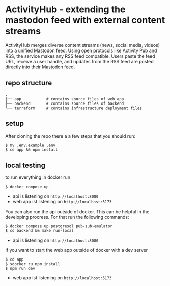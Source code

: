 # ActivityHub - extending the mastodon feed with external content streams

ActivityHub merges diverse content streams (news, social media, videos) into a unified Mastodon feed. Using open protocols like Activity Pub and RSS, the service makes any RSS feed compatible. Users paste the feed URL, receive a user handle, and updates from the RSS feed are posted directly into their Mastodon feed.

## repo structure

```
.
├── app           # contains source files of web app
├── backend       # contains source files of backend
└── terraform     # contains infrastructure deployment files
```

## setup

After cloning the repo there a a few steps that you should run:

```
$ mv .env.example .env
$ cd app && npm install
```

## local testing

to run everything in docker run

```
$ docker compose up
```

- api is listening on `http://localhost:8080`
- web app ist listening on `http://localhost:5173`

You can also run the api outside of docker. This can be helpful in the developing procress. For that run the following commands:

```
$ docker compose up postgresql pub-sub-emulator
$ cd backend && make run-local
```

- api is listening on `http://localhost:8080`

If you want to start the web app outside of docker with a dev server

```
$ cd app
$ sdocker ru npm install
$ npm run dev
```

- web app ist listening on `http://localhost:5173`
